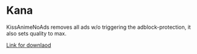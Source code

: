 # Kana
KissAnimeNoAds removes all ads w/o triggering the adblock-protection, it also sets quality to max.

[Link for downlaod](https://chrome.google.com/webstore/detail/kana-kissanimenoads/pagdinnhphfhmefpknbeepgbdfpgoegf)

